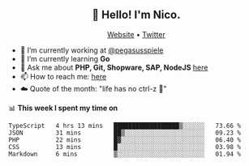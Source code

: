 <h2 align="center">👋 Hello! I'm Nico.</h2>
<p align="center">
  <a href="https://gruselhaus.com">Website</a> •
  <a href="https://twitter.com/NicoFinkernagel">Twitter</a>
</p>


- 🔭 I’m currently working at [@pegasusspiele](https://pegasus.de/en)
- 🌱 I’m currently learning **Go**
- 💬 Ask me about **PHP, Git, Shopware, SAP, NodeJS** [here](https://github.com/gruselhaus/gruselhaus/issues)
- 📫 How to reach me: [here](https://github.com/gruselhaus/gruselhaus/issues)
- ☁️ Quote of the month: "life has no ctrl-z 🌴"

📊 **This week I spent my time on**
<!--START_SECTION:waka-->
```text
TypeScript   4 hrs 13 mins   ██████████████████▒░░░░░░   73.66 % 
JSON         31 mins         ██▒░░░░░░░░░░░░░░░░░░░░░░   09.23 % 
PHP          22 mins         █▓░░░░░░░░░░░░░░░░░░░░░░░   06.40 % 
CSS          13 mins         █░░░░░░░░░░░░░░░░░░░░░░░░   03.98 % 
Markdown     6 mins          ▒░░░░░░░░░░░░░░░░░░░░░░░░   01.94 % 
```
<!--END_SECTION:waka-->
